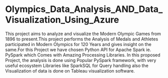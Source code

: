 # Olympics_Data_Analysis_AND_Data_Visualization_Using_Azure


This project aims to analyze and visualize the Modern Olympic Games from 1896 to present.This project performs the Analysis of Medals and Athletes participated in Modern Olympics for 120 Years and gives insight on the same.For this Project we have chosen Python API for Apache Spark ie. PySpark which Comes with Amazing Processing Libraries. In this proposed Project, the analysis is done using Popular PySpark framework, with very useful ecosystem Libraries like SparkSQL for Query handling also the Visualization of data is done on Tableau visualization software.

